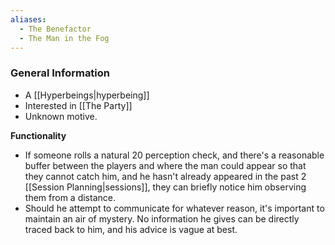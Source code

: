 ```yaml
---
aliases:
  - The Benefactor
  - The Man in the Fog
---
```

### General Information
- A [[Hyperbeings|hyperbeing]]
- Interested in [[The Party]]
- Unknown motive.

**Functionality**
- If someone rolls a natural 20 perception check, and there's a reasonable buffer between the players and where the man could appear so that they cannot catch him, and he hasn't already appeared in the past 2 [[Session Planning|sessions]], they can briefly notice him observing them from a distance.
- Should he attempt to communicate for whatever reason, it's important to maintain an air of mystery. No information he gives can be directly traced back to him, and his advice is vague at best.
